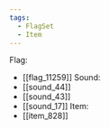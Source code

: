 ```yaml
---
tags:
  - FlagSet
  - Item
---
```

Flag:
- [[flag_11259]]
Sound:
- [[sound_44]]
- [[sound_43]]
- [[sound_17]]
Item:
- [[item_828]]
